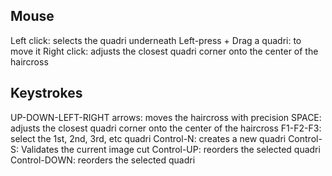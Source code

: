 ## Mouse
Left click: selects the quadri underneath
Left-press + Drag a quadri: to move it
Right click: adjusts the closest quadri corner onto the center of the haircross 

## Keystrokes
UP-DOWN-LEFT-RIGHT arrows: moves the haircross with precision
SPACE: adjusts the closest quadri corner onto the center of the haircross
F1-F2-F3: select the 1st, 2nd, 3rd, etc quadri
Control-N: creates a new quadri
Control-S: Validates the current image cut
Control-UP: reorders the selected quadri
Control-DOWN: reorders the selected quadri